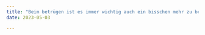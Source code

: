 ```yaml
---
title: "Beim betrügen ist es immer wichtig auch ein bisschen mehr zu betrügen"
date: 2023-05-03

---
```

